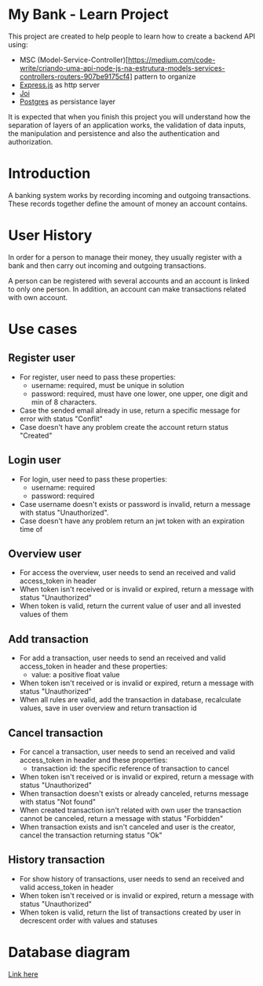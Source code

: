 # My Bank - Learn Project

This project are created to help people to learn how to create a backend API using:

- MSC (Model-Service-Controller)[https://medium.com/code-write/criando-uma-api-node-js-na-estrutura-models-services-controllers-routers-907be9175cf4] pattern to organize
- [Express.js](https://expressjs.com/pt-br/) as http server
- [Joi](https://joi.dev)
- [Postgres](https://www.postgresql.org/) as persistance layer

It is expected that when you finish this project you will understand how the separation of layers of an application works, the validation of data inputs, the manipulation and persistence and also the authentication and authorization.

# Introduction

A banking system works by recording incoming and outgoing transactions. These records together define the amount of money an account contains.

# User History

In order for a person to manage their money, they usually register with a bank and then carry out incoming and outgoing transactions.

A person can be registered with several accounts and an account is linked to only one person. In addition, an account can make transactions related with own account.

# Use cases

## Register user

- For register, user need to pass these properties:
  - username: required, must be unique in solution
  - password: required, must have one lower, one upper, one digit and min of 8 characters.
- Case the sended email already in use, return a specific message for error with status "Conflit"
- Case doesn't have any problem create the account return status "Created"

## Login user

- For login, user need to pass these properties:
  - username: required
  - password: required
- Case username doesn't exists or password is invalid, return a message with status "Unauthorized".
- Case doesn't have any problem return an jwt token with an expiration time of 

## Overview user

- For access the overview, user needs to send an received and valid access_token in header
- When token isn't received or is invalid or expired, return a message with status "Unauthorized"
- When token is valid, return the current value of user and all invested values of them

## Add transaction

- For add a transaction, user needs to send an received and valid access_token in header and these properties:
  - value: a positive float value
- When token isn't received or is invalid or expired, return a message with status "Unauthorized"
- When all rules are valid, add the transaction in database, recalculate values, save in user overview and return transaction id

## Cancel transaction

- For cancel a transaction, user needs to send an received and valid access_token in header and these properties:
  - transaction id: the specific reference of transaction to cancel
- When token isn't received or is invalid or expired, return a message with status "Unauthorized"
- When transaction doesn't exists or already canceled, returns message with status "Not found"
- When created transaction isn't related with own user the transaction cannot be canceled, return a message with status "Forbidden"
- When transaction exists and isn't canceled and user is the creator, cancel the transaction returning status "Ok"

## History transaction

- For show history of transactions, user needs to send an received and valid access_token in header
- When token isn't received or is invalid or expired, return a message with status "Unauthorized"
- When token is valid, return the list of transactions created by user in decrescent order with values and statuses

# Database diagram

[Link here](https://mermaid.live/view#pako:eNq1UsFuwjAM_ZXK54LalK40t0lo0k47wC5TL1bjQTSaoDQpYy3_vlBgdDBNu8ynZ78n-9lJC6UWBBzIzCQuDVaFCnw812SCrhuNuq7HTw2ZRtKWB85nj-JKpdtgYVDVWFqp1UU0kLVH3OdOikCKS2GGlhayoqA05KG4tz9wbiOuubk1Ui37aQoruiE2WNdbbU6T9kM_54V-9dUXhgsf4mGt0QYNrh1d9R2c4F_W_eIMVbr5zv3RKoRQkalQCv_mvccC7Ir87YB7KNC8FVCogw6d1fOdKoFb4ygEo91yBfwV17XPjvZOf-Ys2aB60XqYAm_hHTiLonGcJxlLo3g6yVjCQtgBj9NkzNJpkiTZNEpZnLN9CB99h2h8l2f5JI58neV5uv8ES_nOag)